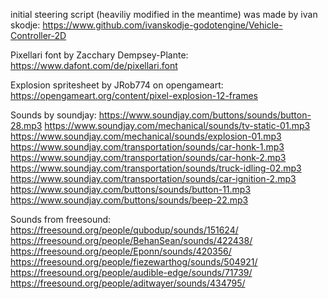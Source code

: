initial steering script (heaviliy modified in the meantime) was made by ivan skodje: https://www.github.com/ivanskodje-godotengine/Vehicle-Controller-2D

Pixellari font by Zacchary Dempsey-Plante: https://www.dafont.com/de/pixellari.font

Explosion spritesheet by JRob774 on opengameart: https://opengameart.org/content/pixel-explosion-12-frames

Sounds by soundjay:
https://www.soundjay.com/buttons/sounds/button-28.mp3
https://www.soundjay.com/mechanical/sounds/tv-static-01.mp3
https://www.soundjay.com/mechanical/sounds/explosion-01.mp3
https://www.soundjay.com/transportation/sounds/car-honk-1.mp3
https://www.soundjay.com/transportation/sounds/car-honk-2.mp3
https://www.soundjay.com/transportation/sounds/truck-idling-02.mp3
https://www.soundjay.com/transportation/sounds/car-ignition-2.mp3
https://www.soundjay.com/buttons/sounds/button-11.mp3
https://www.soundjay.com/buttons/sounds/beep-22.mp3

Sounds from freesound:
https://freesound.org/people/qubodup/sounds/151624/
https://freesound.org/people/BehanSean/sounds/422438/
https://freesound.org/people/Eponn/sounds/420356/
https://freesound.org/people/fiezewarthog/sounds/504921/
https://freesound.org/people/audible-edge/sounds/71739/
https://freesound.org/people/aditwayer/sounds/434795/


